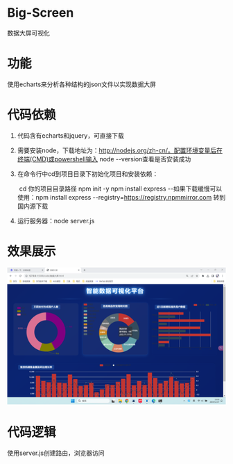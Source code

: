 # Big-Screen

数据大屏可视化

# 功能

使用echarts来分析各种结构的json文件以实现数据大屏

# 代码依赖

1. 代码含有echarts和jquery，可直接下载

2. 需要安装node，下载地址为：http://nodejs.org/zh-cn/。配置环境变量后在终端(CMD)或powershell输入 node --version查看是否安装成功

3. 在命令行中cd到项目目录下初始化项目和安装依赖：

   ​	cd 你的项目目录路径
   	npm init -y
   	npm install express   --如果下载缓慢可以使用：npm install express --registry=https://registry.npmmirror.com 转到国内源下载

4. 运行服务器：node server.js

# 效果展示

![image](https://github.com/cruiqi/echarts_bigScreen/blob/main/demo.png)

# 代码逻辑

使用server.js创建路由，浏览器访问
